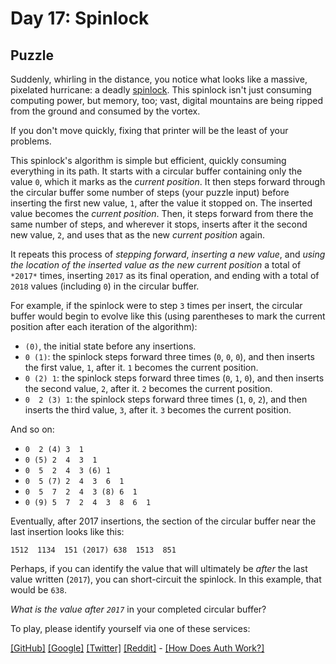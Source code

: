 # Day 17: Spinlock

## Puzzle

Suddenly, whirling in the distance, you notice what looks like a massive, pixelated hurricane: a deadly [spinlock](https://en.wikipedia.org/wiki/Spinlock). This spinlock isn't just consuming computing power, but memory, too; vast, digital mountains are being ripped from the ground and consumed by the vortex.


If you don't move quickly, fixing that printer will be the least of your problems.


This spinlock's algorithm is simple but efficient, quickly consuming everything in its path. It starts with a circular buffer containing only the value `0`, which it marks as the *current position*. It then steps forward through the circular buffer some number of steps (your puzzle input) before inserting the first new value, `1`, after the value it stopped on. The inserted value becomes the *current position*. Then, it steps forward from there the same number of steps, and wherever it stops, inserts after it the second new value, `2`, and uses that as the new *current position* again.


It repeats this process of *stepping forward*, *inserting a new value*, and *using the location of the inserted value as the new current position* a total of `*2017*` times, inserting `2017` as its final operation, and ending with a total of `2018` values (including `0`) in the circular buffer.


For example, if the spinlock were to step `3` times per insert, the circular buffer would begin to evolve like this (using parentheses to mark the current position after each iteration of the algorithm):


* `(0)`, the initial state before any insertions.
* `0 (1)`: the spinlock steps forward three times (`0`, `0`, `0`), and then inserts the first value, `1`, after it. `1` becomes the current position.
* `0 (2) 1`: the spinlock steps forward three times (`0`, `1`, `0`), and then inserts the second value, `2`, after it. `2` becomes the current position.
* `0  2 (3) 1`: the spinlock steps forward three times (`1`, `0`, `2`), and then inserts the third value, `3`, after it. `3` becomes the current position.


And so on:


* `0  2 (4) 3  1`
* `0 (5) 2  4  3  1`
* `0  5  2  4  3 (6) 1`
* `0  5 (7) 2  4  3  6  1`
* `0  5  7  2  4  3 (8) 6  1`
* `0 (9) 5  7  2  4  3  8  6  1`


Eventually, after 2017 insertions, the section of the circular buffer near the last insertion looks like this:



```
1512  1134  151 (2017) 638  1513  851
```

Perhaps, if you can identify the value that will ultimately be *after* the last value written (`2017`), you can short-circuit the spinlock. In this example, that would be `638`.


*What is the value after `2017`* in your completed circular buffer?



To play, please identify yourself via one of these services:


[[GitHub]](/auth/github) [[Google]](/auth/google) [[Twitter]](/auth/twitter) [[Reddit]](/auth/reddit) - [[How Does Auth Work?]](/about#faq_auth)
